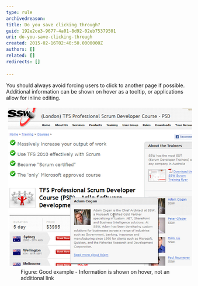 ```yaml
---
type: rule
archivedreason: 
title: Do you save clicking through?
guid: 192e2ce3-9677-4a01-8d92-02eb75379501
uri: do-you-save-clicking-through
created: 2015-02-16T02:40:50.0000000Z
authors: []
related: []
redirects: []

---
```


You should always avoid forcing users to click to another page if possible. Additional information can be shown on hover as a tooltip, or applications allow for inline editing.

<!--endintro-->
<dl class="goodImage"><dt> 
      <img src="../../assets/Clickingthrough.jpg" alt="" style="margin:5px;width:650px;"> 
   </dt><dd>Figure: Good example - Information is shown on hover, not an additional link</dd></dl>
